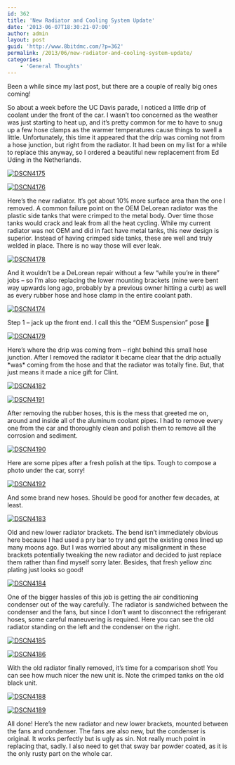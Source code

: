 ```yaml
---
id: 362
title: 'New Radiator and Cooling System Update'
date: '2013-06-07T18:30:21-07:00'
author: admin
layout: post
guid: 'http://www.8bitdmc.com/?p=362'
permalink: /2013/06/new-radiator-and-cooling-system-update/
categories:
    - 'General Thoughts'
---
```


Been a while since my last post, but there are a couple of really big ones coming!

So about a week before the UC Davis parade, I noticed a little drip of coolant under the front of the car. I wasn’t too concerned as the weather was just starting to heat up, and it’s pretty common for me to have to snug up a few hose clamps as the warmer temperatures cause things to swell a little. Unfortunately, this time it appeared that the drip was coming not from a hose junction, but right from the radiator. It had been on my list for a while to replace this anyway, so I ordered a beautiful new replacement from Ed Uding in the Netherlands.

[![DSCN4175](../assets/images/2013/06/DSCN4175-300x224.jpg)](../assets/images/2013/06/DSCN4175.jpg)

[![DSCN4176](../assets/images/2013/06/DSCN4176-300x224.jpg)](../assets/images/2013/06/DSCN4176.jpg)

Here’s the new radiator. It’s got about 10% more surface area than the one I removed. A common failure point on the OEM DeLorean radiator was the plastic side tanks that were crimped to the metal body. Over time those tanks would crack and leak from all the heat cycling. While my current radiator was not OEM and did in fact have metal tanks, this new design is superior. Instead of having crimped side tanks, these are well and truly welded in place. There is no way those will ever leak.

[![DSCN4178](../assets/images/2013/06/DSCN4178-300x224.jpg)](../assets/images/2013/06/DSCN4178.jpg)

And it wouldn’t be a DeLorean repair without a few “while you’re in there” jobs – so I’m also replacing the lower mounting brackets (mine were bent way upwards long ago, probably by a previous owner hitting a curb) as well as every rubber hose and hose clamp in the entire coolant path.

[![DSCN4174](../assets/images/2013/06/DSCN4174-300x224.jpg)](../assets/images/2013/06/DSCN4174.jpg)

Step 1 – jack up the front end. I call this the “OEM Suspension” pose 🙂

[![DSCN4179](../assets/images/2013/06/DSCN4179-300x224.jpg)](../assets/images/2013/06/DSCN4179.jpg)

Here’s where the drip was coming from – right behind this small hose junction. After I removed the radiator it became clear that the drip actually \*was\* coming from the hose and that the radiator was totally fine. But, that just means it made a nice gift for Clint.

[![DSCN4182](../assets/images/2013/06/DSCN4182-300x224.jpg)](../assets/images/2013/06/DSCN4182.jpg)

[![DSCN4191](../assets/images/2013/06/DSCN4191-300x224.jpg)](../assets/images/2013/06/DSCN4191.jpg)

After removing the rubber hoses, this is the mess that greeted me on, around and inside all of the aluminum coolant pipes. I had to remove every one from the car and thoroughly clean and polish them to remove all the corrosion and sediment.

[![DSCN4190](../assets/images/2013/06/DSCN4190-300x224.jpg)](../assets/images/2013/06/DSCN4190.jpg)

Here are some pipes after a fresh polish at the tips. Tough to compose a photo under the car, sorry!

[![DSCN4192](../assets/images/2013/06/DSCN4192-300x224.jpg)](../assets/images/2013/06/DSCN4192.jpg)

And some brand new hoses. Should be good for another few decades, at least.

[![DSCN4183](../assets/images/2013/06/DSCN4183-300x224.jpg)](../assets/images/2013/06/DSCN4183.jpg)

Old and new lower radiator brackets. The bend isn’t immediately obvious here because I had used a pry bar to try and get the existing ones lined up many moons ago. But I was worried about any misalignment in these brackets potentially tweaking the new radiator and decided to just replace them rather than find myself sorry later. Besides, that fresh yellow zinc plating just looks so good!

[![DSCN4184](../assets/images/2013/06/DSCN4184-300x224.jpg)](../assets/images/2013/06/DSCN4184.jpg)

One of the bigger hassles of this job is getting the air conditioning condenser out of the way carefully. The radiator is sandwiched between the condenser and the fans, but since I don’t want to disconnect the refrigerant hoses, some careful maneuvering is required. Here you can see the old radiator standing on the left and the condenser on the right.

[![DSCN4185](../assets/images/2013/06/DSCN4185-300x224.jpg)](../assets/images/2013/06/DSCN4185.jpg)

[![DSCN4186](../assets/images/2013/06/DSCN4186-300x224.jpg)](../assets/images/2013/06/DSCN4186.jpg)

With the old radiator finally removed, it’s time for a comparison shot! You can see how much nicer the new unit is. Note the crimped tanks on the old black unit.

[![DSCN4188](../assets/images/2013/06/DSCN4188-300x224.jpg)](../assets/images/2013/06/DSCN4188.jpg)

[![DSCN4189](../assets/images/2013/06/DSCN4189-300x224.jpg)](../assets/images/2013/06/DSCN4189.jpg)

All done! Here’s the new radiator and new lower brackets, mounted between the fans and condenser. The fans are also new, but the condenser is original. It works perfectly but is ugly as sin. Not really much point in replacing that, sadly. I also need to get that sway bar powder coated, as it is the only rusty part on the whole car.